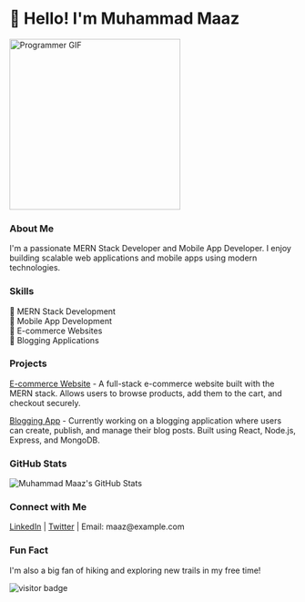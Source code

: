 <!-- Header -->
<h1 class='center'>👋 Hello! I'm Muhammad Maaz</h1>

<!-- Animated Programmer Image -->
<p>
  <img src="https://media.giphy.com/media/ZVik7pBtu9dNS/giphy.gif" alt="Programmer GIF" width="300">
</p>

<!-- About Me -->
<h3 align="left">About Me</h3>
<p align="left">
  I'm a passionate MERN Stack Developer and Mobile App Developer. I enjoy building scalable web applications and mobile apps using modern technologies.
</p>

<!-- Skills -->
<h3>Skills</h3>
<p>
  🚀 MERN Stack Development <br>
  📱 Mobile App Development <br>
  🛒 E-commerce Websites <br>
  📝 Blogging Applications
</p>

<!-- Projects -->
<h3>Projects</h3>

<!-- Project 1: E-commerce Website -->
<p align="left">
  <a href="link_to_ecommerce_project">E-commerce Website</a> - A full-stack e-commerce website built with the MERN stack. Allows users to browse products, add them to the cart, and checkout securely.
</p>

<!-- Project 2: Blogging App -->
<p>
  <a href="link_to_blogging_project">Blogging App</a> - Currently working on a blogging application where users can create, publish, and manage their blog posts. Built using React, Node.js, Express, and MongoDB.
</p>

<!-- GitHub Stats -->
<h3>GitHub Stats</h3>
<p>
  <img src="https://github-readme-stats.vercel.app/api?username=your_username&show_icons=true&theme=radical" alt="Muhammad Maaz's GitHub Stats">
</p>

<!-- Connect with Me -->
<h3>Connect with Me</h3>
<p>
  <a href="link_to_linkedin_profile">LinkedIn</a> | <a href="link_to_twitter_profile">Twitter</a> | Email: maaz@example.com
</p>

<!-- Fun Fact -->
<h3>Fun Fact</h3>
<p>
  I'm also a big fan of hiking and exploring new trails in my free time!
</p>

<!-- Footer -->
<p>
  <img src="https://visitor-badge.laobi.icu/badge?page_id=muhammad-maaz.muhammad-maaz" alt="visitor badge"> 
</p>
